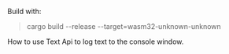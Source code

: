 Build with:
> cargo build --release --target=wasm32-unknown-unknown

How to use Text Api to log text to the console window.